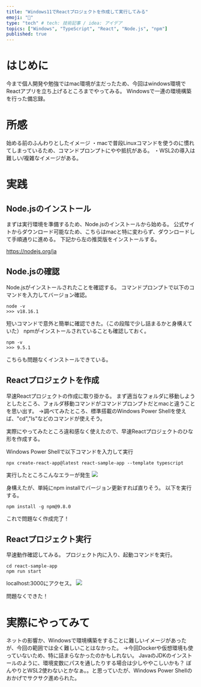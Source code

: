 ```yaml
---
title: "Windows11でReactプロジェクトを作成して実行してみる"
emoji: "🎃"
type: "tech" # tech: 技術記事 / idea: アイデア
topics: ["Windows", "TypeScript", "React", "Node.js", "npm"]
published: true
---
```

# はじめに
今まで個人開発や勉強ではmac環境が主だったため、今回はwindows環境でReactアプリを立ち上げるところまでやってみる。
Windowsで一連の環境構築を行った備忘録。

# 所感
始める前のふんわりとしたイメージ
・macで普段Linuxコマンドを使うのに慣れてしまっているため、コマンドプロンプトにやや抵抗がある。
・WSL2の導入は難しい/複雑なイメージがある。

# 実践
## Node.jsのインストール
まずは実行環境を準備するため、Node.jsのインストールから始める。
公式サイトからダウンロード可能なため、こちらはmacと特に変わらず、ダウンロードして手順通りに進める。
下記から左の推奨版をインストールする。

https://nodejs.org/ja

## Node.jsの確認
Node.jsがインストールされたことを確認する。
コマンドプロンプトで以下のコマンドを入力してバージョン確認。

```
node -v
>>> v18.16.1
```

短いコマンドで意外と簡単に確認できた。（この段階で少し詰まるかと身構えていた）
npmがインストールされていることも確認しておく。

```
npm -v
>>> 9.5.1
```

こちらも問題なくインストールできている。

## Reactプロジェクトを作成
早速Reactプロジェクトの作成に取り掛かる。
まず適当なフォルダに移動しようとしたところ、フォルダ移動コマンドがコマンドプロンプトだとmacと違うことを思い出す。
→調べてみたところ、標準搭載のWindows Power Shellを使えば、"cd","ls"などのコマンドが使えそう。

実際にやってみたところ違和感なく使えたので、早速Reactプロジェクトのひな形を作成する。

Windows Power Shellで以下コマンドを入力して実行
```
npx create-react-app@latest react-sample-app --template typescript
```

実行したところこんなエラーが発生
![](https://storage.googleapis.com/zenn-user-upload/79338ea35ed7-20230714.png)

身構えたが、単純にnpm installでバージョン更新すれば直りそう。
以下を実行する。
```
npm install -g npm@9.8.0
```

これで問題なく作成完了！

## Reactプロジェクト実行
早速動作確認してみる。
プロジェクト内に入り、起動コマンドを実行。
```
cd react-sample-app
npm run start
```

localhost:3000にアクセス。
![](https://storage.googleapis.com/zenn-user-upload/5a424ed37d9a-20230714.png)

問題なくできた！

# 実際にやってみて
ネットの影響か、Windowsで環境構築をすることに難しいイメージがあったが、今回の範囲では全く難しいことはなかった。
→今回Dockerや仮想環境も使っていないため、特に詰まらなかったのかもしれない。
JavaのJDKのインストールのように、環境変数にパスを通したりする場合は少しややこしいかも？
ぼんやりとWSL2使わないとかなぁ。。と思っていたが、Windows Power Shellのおかげでサクサク進められた。


